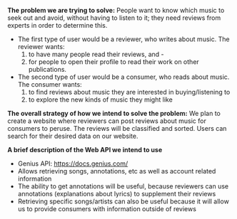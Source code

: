  
**The problem we are trying to solve:** People want to know which music to seek out and avoid, without having to listen to it; they need reviews from experts in order to determine this.
- The first type of user would be a reviewer, who writes about music. The reviewer wants:
	1. to have many people read their reviews, and - 
	2. for people to open their profile to read their work on other publications.
- The second type of user would be a consumer, who reads about music. The consumer wants:
	1. to find reviews about music they are interested in buying/listening to	
	2. to explore the new kinds of music they might like 
 
**The overall strategy of how we intend to solve the problem:** We plan to create a website where reviewers can post reviews about music for consumers to peruse. The reviews will be classified and sorted. Users can search for their desired data on our website. 
 
**A brief description of the Web API we intend to use**
- Genius API: https://docs.genius.com/
- Allows retrieving songs, annotations, etc as well as account related information
- The ability to get annotations will be useful, because reviewers can use annotations (explanations about lyrics) to supplement their reviews
- Retrieving specific songs/artists can also be useful because it will allow us to provide consumers with information outside of reviews


